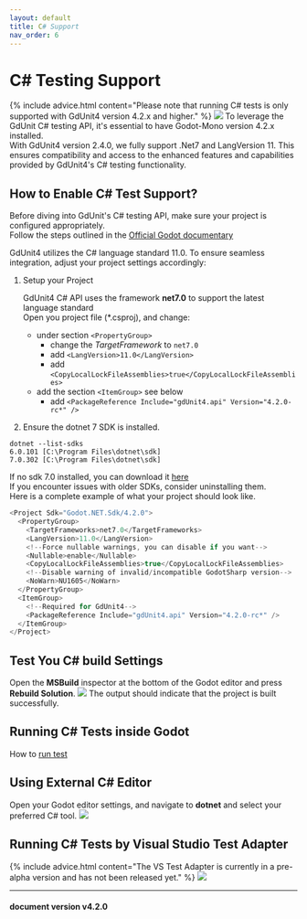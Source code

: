 ```yaml
---
layout: default
title: C# Support
nav_order: 6
---
```




# C# Testing Support
{% include advice.html 
content="Please note that running C# tests is only supported with GdUnit4 version 4.2.x and higher."
%}
![](/gdUnit4/assets/images/install/cs-test-run.png)
To leverage the GdUnit C# testing API, it's essential to have Godot-Mono version 4.2.x installed.<br>
With GdUnit4 version 2.4.0, we fully support .Net7 and LangVersion 11.
This ensures compatibility and access to the enhanced features and capabilities provided by GdUnit4's C# testing functionality.


## How to Enable C# Test Support?
Before diving into GdUnit's C# testing API, make sure your project is configured appropriately.<br>
Follow the steps outlined in the
[Official Godot documentary](https://docs.godotengine.org/en/stable/tutorials/scripting/c_sharp/c_sharp_basics.html#setting-up-c-for-godot)

GdUnit4 utilizes the C# language standard 11.0. To ensure seamless integration, adjust your project settings accordingly:<br>

1. Setup your Project

    GdUnit4 C# API uses the framework **net7.0** to support the latest language standard<br>
    Open you project file (\*.csproj), and change:
    * under section `<PropertyGroup>`
        * change the *TargetFramework* to `net7.0`
        * add `<LangVersion>11.0</LangVersion>`
        * add `<CopyLocalLockFileAssemblies>true</CopyLocalLockFileAssemblies>`
    * add the section `<ItemGroup>` see below
        * add `<PackageReference Include="gdUnit4.api" Version="4.2.0-rc*" />`

2. Ensure the dotnet 7 SDK is installed.

```
dotnet --list-sdks
6.0.101 [C:\Program Files\dotnet\sdk]
7.0.302 [C:\Program Files\dotnet\sdk]
```

If no sdk 7.0 installed, you can download it [here](https://dotnet.microsoft.com/en-us/download/dotnet/7.0)<br>
If you encounter issues with older SDKs, consider uninstalling them.<br>
Here is a complete example of what your project should look like.
```cs
<Project Sdk="Godot.NET.Sdk/4.2.0">
  <PropertyGroup>
    <TargetFrameworks>net7.0</TargetFrameworks>
    <LangVersion>11.0</LangVersion>
    <!--Force nullable warnings, you can disable if you want-->
    <Nullable>enable</Nullable>
    <CopyLocalLockFileAssemblies>true</CopyLocalLockFileAssemblies>
    <!--Disable warning of invalid/incompatible GodotSharp version-->
    <NoWarn>NU1605</NoWarn>
  </PropertyGroup>
  <ItemGroup>
    <!--Required for GdUnit4-->
    <PackageReference Include="gdUnit4.api" Version="4.2.0-rc*" />
  </ItemGroup>
</Project>
```

## Test You C# build Settings
Open the **MSBuild** inspector at the bottom of the Godot editor and press **Rebuild Solution**.
![](/gdUnit4/assets/images/install/cs-build-test.png)
The output should indicate that the project is built successfully.

## Running C# Tests inside Godot
How to [run test](/gdUnit4/faq/run-tests/)

## Using External C# Editor
Open your Godot editor settings, and navigate to **dotnet** and select your preferred C# tool.
![](/gdUnit4/assets/images/install/cs-setup.png)

## Running C# Tests by Visual Studio Test Adapter
{% include advice.html 
content="The VS Test Adapter is currently in a pre-alpha version and has not been released yet."
%}
![](/gdUnit4/assets/images/install/cs-test-adapter.png)


---
<h4> document version v4.2.0 </h4>
